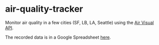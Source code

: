 # air-quality-tracker
Monitor air quality in a few cities (SF, LB, LA, Seattle) using the [Air Visual API](https://airvisual.com/api).

The recorded data is in a Google Spreadsheet [here](https://docs.google.com/spreadsheets/d/1u_pC7eP9i1EJcKiBLn8BTEJfW9wT5drCkM940BHV0sU/edit#gid=0).
